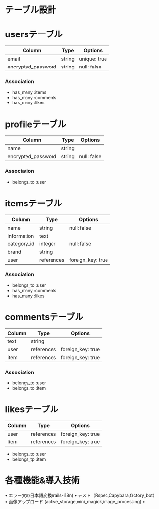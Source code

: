 # テーブル設計

# usersテーブル

| Column             | Type      | Options      |
| ------------------ | --------- | -------------|
| email              | string    | unique: true |
| encrypted_password | string    | null: false  |

### Association

- has_many :items
- has_many :comments
- has_many :likes

# profileテーブル

| Column             | Type      | Options      |
| ------------------ | --------- | -------------|
| name               | string    |
| encrypted_password | string    | null: false  |

### Association

- belongs_to :user

# itemsテーブル

| Column             | Type       | Options           |
| ------------------ | ---------- | ------------------|
| name               | string     | null: false       |
| information        | text       |                   |
| category_id        | integer    | null: false       |
| brand              | string     |                   |
| user               | references | foreign_key: true |

### Association

- belongs_to :user
- has_many   :comments
- has_many   :likes

# commentsテーブル

| Column             | Type       | Options           |
| ------------------ | ---------- | ----------------- |
| text               | string     |                   |
| user               | references | foreign_key: true |
| item               | references | foreign_key: true |

### Association

- belongs_to :user
- belongs_to :item

# likesテーブル

| Column             | Type       | Options           |
| ------------------ | ---------- | ----------------- |
| user               | references | foreign_key: true |
| item               | references | foreign_key: true |

- belongs_to :user
- belongs_tp :item


# 各種機能&導入技術
• エラー文の日本語変換(rails-i18n)
• テスト（Rspec,Capybara,factory_bot）
• 画像アップロード (active_storage,mini_magick,image_processing)
• 